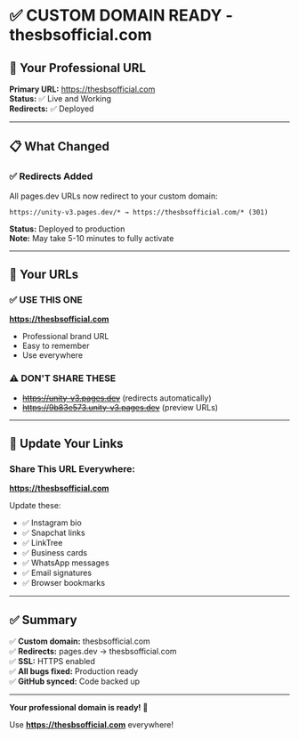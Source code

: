 # ✅ CUSTOM DOMAIN READY - thesbsofficial.com

## 🎯 Your Professional URL

**Primary URL:** https://thesbsofficial.com  
**Status:** ✅ Live and Working  
**Redirects:** ✅ Deployed

---

## 📋 What Changed

### ✅ Redirects Added

All pages.dev URLs now redirect to your custom domain:

```
https://unity-v3.pages.dev/* → https://thesbsofficial.com/* (301)
```

**Status:** Deployed to production  
**Note:** May take 5-10 minutes to fully activate

---

## 🔗 Your URLs

### ✅ USE THIS ONE

**https://thesbsofficial.com**

- Professional brand URL
- Easy to remember
- Use everywhere

### ⚠️ DON'T SHARE THESE

- ~~https://unity-v3.pages.dev~~ (redirects automatically)
- ~~https://9b83e573.unity-v3.pages.dev~~ (preview URLs)

---

## 📱 Update Your Links

### Share This URL Everywhere:

**https://thesbsofficial.com**

Update these:

- ✅ Instagram bio
- ✅ Snapchat links
- ✅ LinkTree
- ✅ Business cards
- ✅ WhatsApp messages
- ✅ Email signatures
- ✅ Browser bookmarks

---

## ✅ Summary

✅ **Custom domain:** thesbsofficial.com  
✅ **Redirects:** pages.dev → thesbsofficial.com  
✅ **SSL:** HTTPS enabled  
✅ **All bugs fixed:** Production ready  
✅ **GitHub synced:** Code backed up

---

**Your professional domain is ready! 🎉**

Use **https://thesbsofficial.com** everywhere!
